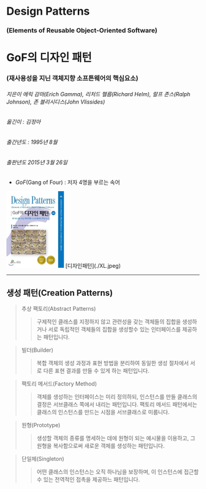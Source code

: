 # Design Patterns
### (Elements of Reusable Object-Oriented Software)

# GoF의 디자인 패턴
### (재사용성을 지닌 객체지향 소프튼웨어의 핵심요소)

###### 지은이 에릭 감마(Erich Gamma), 리처드 헬름(Richard Helm), 랄프 존스(Ralph Johnson), 존 블리시디스(John Vlissides)
###### 옮긴이 : 김정아
###### 출간년도 : 1995년 8월
###### 출판년도 2015년 3월 26일

- *GoF*(Gang of Four) : 저자 4명을 부르는 속어

<img src="./XL.jpeg" width="150" height="200">
[디자인패턴](./XL.jpeg)

---
## 생성 패턴(Creation Patterns)
> 추상 팩토리(Abstract Patterns)
>> 구제적인 클래스를 지정하지 않고 관련성을 갖는 객체들의 집합을 생성하거나 서로 독립적인 객체들의 집합을 생성할수 있는 인터페이스를 제공하는 패턴입니다.

> 빌더(Builder)
>> 복합 객체의 생성 과정과 표현 방법을 분리하여 동일한 생성 절차에서 서로 다른 표현 결과를 만들 수 있게 하는 패턴입니다.

> 팩토리 메서드(Factory Method)
>> 객체를 생성하는 인터페이스는 미리 정의하되, 인스턴스를 만들 클래스의 결정은 서브클래스 쪽에서 내리는 패턴입니다. 팩토리 메서드 패턴에서는 클래스의 인스턴스를 만드는 시점을 서브클래스로 미룹니다.

> 원형(Prototype)
>> 생성할 객체의 종류를 명세하는 데에 원형이 되는 예시물을 이용하고, 그 원형을 복사함으로써 새로운 객체를 생성하는 패턴입니다.

> 단일체(Singleton)
>> 어떤 클래스의 인스턴스는 오직 하나님을 보장하며, 이 인스턴스에 접근할 수 있는 전역적인 접촉을 제공하느 패턴입니다.
